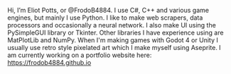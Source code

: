 Hi, I’m Eliot Potts, or @FrodoB4884. I use C#, C++ and various game engines, but mainly I use Python. I like to make web scrapers, data processors and occasionally a neural network. I also make UI using the PySimpleGUI library or Tkinter. Other libraries I have experience using are MatPlotLib and NumPy. When I'm making games with Godot 4 or Unity I usually use retro style pixelated art which I make myself using Aseprite. I am currently working on a portfolio website here: https://frodob4884.github.io
